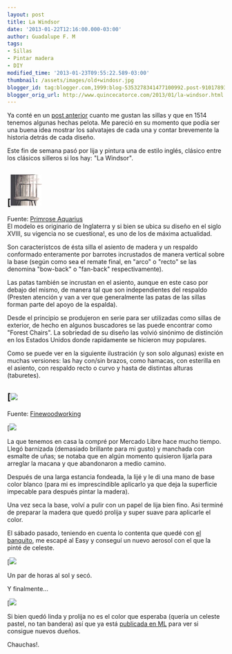 ```yaml
---
layout: post
title: La Windsor
date: '2013-01-22T12:16:00.000-03:00'
author: Guadalupe F. M
tags:
- Sillas
- Pintar madera
- DIY
modified_time: '2013-01-23T09:55:22.589-03:00'
thumbnail: /assets/images/old+windosr.jpg
blogger_id: tag:blogger.com,1999:blog-5353278341477100992.post-9101789355274707772
blogger_orig_url: http://www.quincecatorce.com/2013/01/la-windsor.html
---
```


Ya conté en un [post anterior](http://quincecatorce.blogspot.com.ar/2012/10/amor-por-las-sillas.html) cuanto me gustan las sillas y que en 1514 tenemos algunas hechas pelota. Me pareció en su momento que podía ser una buena idea mostrar los salvatajes de cada una y contar brevemente la historia detrás de cada diseño.  
  


Este fin de semana pasó por lija y pintura una de estilo inglés, clásico entre los clásicos silleros si los hay: "La Windsor".

  


[![](/assets/images/old+windosr.jpg)  
---  
Fuente: [Primrose Aquarius](http://pinterest.com/pin/177892254002436973)  
El modelo es originario de Inglaterra y si bien se ubica su diseño en el siglo XVIII, su vigencia no se cuestiona!, es uno de los de máxima actualidad.   


Son característcos de ésta silla el asiento de madera y un respaldo conformado enteramente por barrotes incrustados de manera vertical  sobre la base (según como sea el remate final, en "arco" o "recto" se las denomina "bow-back" o "fan-back" respectivamente).   
  
Las patas también se incrustan en el asiento, aunque en este caso por debajo del mismo, de manera tal que son independientes del respaldo (Presten atención y van a ver que generalmente las patas de las sillas forman parte del apoyo de la espalda).   
  
Desde el principio se produjeron en serie para ser utilizadas como sillas de exterior, de hecho en algunos buscadores se las puede encontrar como "Forest Chairs". La sobriedad de su diseño las volvió sinónimo de distinción en los Estados Unidos donde rapidamente se hicieron muy populares.   
  
Como se puede ver en la siguiente ilustración (y son solo algunas) existe en muchas versiones: las hay con/sin brazos, como hamacas, con esterilla en el asiento, con respaldo recto o curvo y hasta de distintas alturas (taburetes).  
  


[![](/assets/images/Windsor_Chairs+varias.jpg)  
---  
Fuente: [Finewoodworking](/assets/images/Windsor_Chairs.jpg)  
  
  
  
[![](/assets/images/lija+base.jpg)  
  
  
  


La que tenemos en casa la compré por Mercado Libre hace mucho tiempo. Llegó barnizada (demasiado brillante para mi gusto) y manchada con esmalte de uñas; se notaba que en algún momento quisieron lijarla para arreglar la macana y que abandonaron a medio camino.

  


Después de una larga estancia fondeada, la lijé y le di una mano de base color blanco (para mi es imprescindible aplicarlo ya que deja la superficie impecable para después pintar la madera).

  


Una vez seca la base, volví a pulir con un papel de lija bien fino. Asi terminé de preparar la madera que quedó prolija y super suave para aplicarle el color.

  


El sábado pasado, teniendo en cuenta lo contenta que quedé con [el banquito](http://quincecatorce.blogspot.com.ar/2013/01/neon-baby.html), me escapé al Easy y conseguí un nuevo aerosol con el que la pinté de celeste.  
  
  
  


[![](/assets/images/silla+aerolsol.jpg)

  


Un par de horas al sol y secó.

  


Y finalmente...

[![](/assets/images/silla+windsor+final.jpg)

  


Si bien quedó linda y prolija no es el color que esperaba (quería un celeste pastel, no tan bandera) así que ya está [publicada en ML](http://articulo.mercadolibre.com.ar/MLA-447300319-silla-celeste-estilo-ingles-windsor-madera-maciza-nueva-_JM) para ver si  consigue nuevos dueños.

  


Chauchas!.

  

